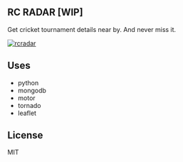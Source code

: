 ## RC RADAR [WIP]

Get cricket tournament details near by. And never miss it.

[![rcradar](https://cldup.com/-WfwzGv9C7.gif)](https://cldup.com/K-RwwBDC_c.png)

## Uses

* python
* mongodb
* motor
* tornado
* leaflet

## License
MIT
